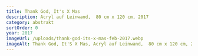 ```yaml
---
title: Thank God, It's X Mas
description: Acryl auf Leinwand,  80 cm x 120 cm, 2017
category: abstrakt
sortOrder: 0
year: 2017
imageUrl: /uploads/thank-god-its-x-mas-feb-2017.webp
imageAlt: Thank God, It'S X Mas, Acryl auf Leinwand,  80 cm x 120 cm, 2017
---
```

